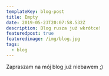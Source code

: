 ```yaml
---
templateKey: blog-post
title: Empty
date: 2019-05-23T20:07:58.532Z
description: Blog rusza już wkrótce!
featuredpost: true
featuredimage: /img/blog.jpg
tags:
  - blog
---
```

Zapraszam na mój blog już niebawem ;)
